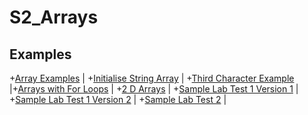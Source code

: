 # S2_Arrays

## Examples
+[Array Examples](ArrayExamples.java) |  +[Initialise String Array](InitialiseStringArray.java) | +[Third Character Example](ThirdCharExample.java) |+[Arrays with For Loops](ArraysForLoops.java) | +[2 D Arrays](TwoDArrays.java) |  +[Sample Lab Test 1 Version 1](SampleSolutionV1.java) |  +[Sample Lab Test 1 Version 2](SampleSolutionV2.java) | +[Sample Lab Test 2](SampleLab2V1.java) |



